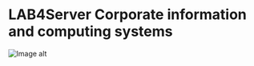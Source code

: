 # LAB4Server Corporate information and computing systems

![Image alt](https://github.com/maksuka/LAB4Server/blob/main/image.jpg)
